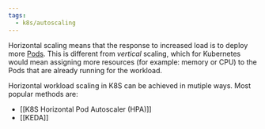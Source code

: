 ```yaml
---
tags:
  - k8s/autoscaling
---
```

Horizontal scaling means that the response to increased load is to deploy more [Pods](https://kubernetes.io/docs/concepts/workloads/pods/). This is different from _vertical_ scaling, which for Kubernetes would mean assigning more resources (for example: memory or CPU) to the Pods that are already running for the workload.

Horizontal workload scaling in K8S can be achieved in mutiple ways. Most popular methods are: 
- [[K8S Horizontal Pod Autoscaler (HPA)]]
- [[KEDA]]
